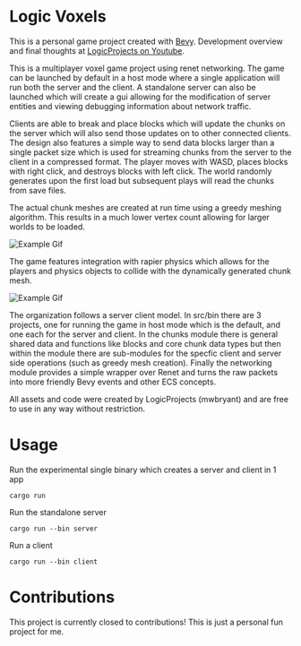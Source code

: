 # Logic Voxels

This is a personal game project created with [Bevy](https://bevyengine.org/).
Development overview and final thoughts at [LogicProjects on Youtube](https://www.youtube.com/watch?v=VoohRYGMjf8).

This is a multiplayer voxel game project using renet networking.  The game can be launched by default in a host mode where a single application will run both the server and the client.  A standalone server can also be launched which will create a gui allowing for the modification of server entities and viewing debugging information about network traffic.  

Clients are able to break and place blocks which will update the chunks on the server which will also send those updates on to other connected clients. The design also features a simple way to send data blocks larger than a single packet size which is used for streaming chunks from the server to the client in a compressed format.  The player moves with WASD, places blocks with right click, and destroys blocks with left click.  The world randomly generates upon the first load but subsequent plays will read the chunks from save files.

The actual chunk meshes are created at run time using a greedy meshing algorithm.  This results in a much lower vertex count allowing for larger worlds to be loaded.

![Example Gif](gifs/greedy_mesh_demo.gif)

The game features integration with rapier physics which allows for the players and physics objects to collide with the dynamically generated chunk mesh.

![Example Gif](gifs/physics_demo.gif)

The organization follows a server client model.  In src/bin there are 3 projects, one for running the game in host mode which is the default, and one each for the server and client.  In the chunks module there is general shared data and functions like blocks and core chunk data types but then within the module there are sub-modules for the specfic client and server side operations (such as greedy mesh creation). Finally the networking module provides a simple wrapper over Renet and turns the raw packets into more friendly Bevy events and other ECS concepts.

All assets and code were created by LogicProjects (mwbryant) and are free to use in any way without restriction.

# Usage

Run the experimental single binary which creates a server and client in 1 app
```
cargo run
```

Run the standalone server
```
cargo run --bin server
```

Run a client
```
cargo run --bin client
```

# Contributions
This project is currently closed to contributions! This is just a personal fun project for me.